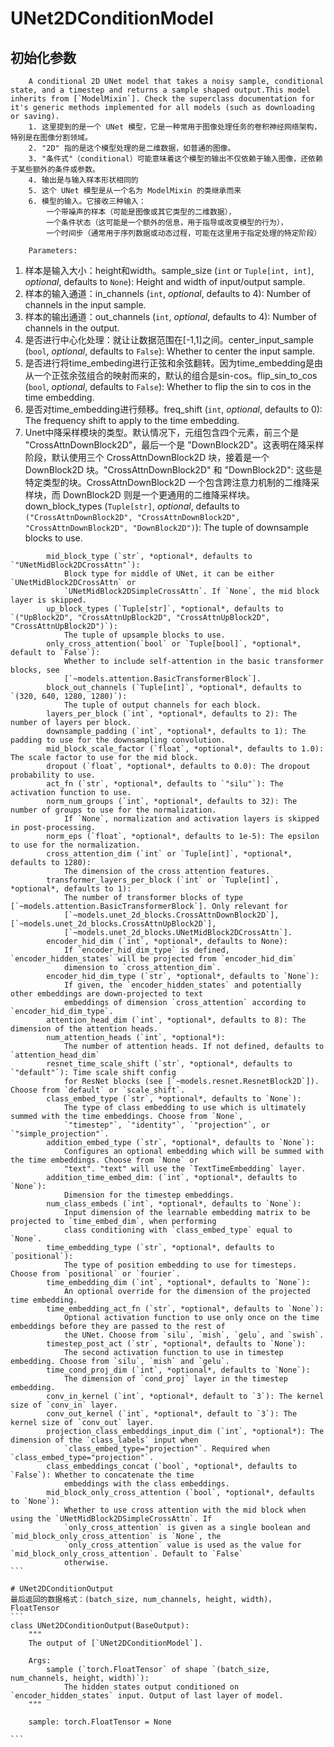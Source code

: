 # UNet2DConditionModel
## 初始化参数
```
    A conditional 2D UNet model that takes a noisy sample, conditional state, and a timestep and returns a sample shaped output.This model inherits from [`ModelMixin`]. Check the superclass documentation for it's generic methods implemented for all models (such as downloading or saving).
    1. 这里提到的是一个 UNet 模型，它是一种常用于图像处理任务的卷积神经网络架构，特别是在图像分割领域。
    2. "2D" 指的是这个模型处理的是二维数据，如普通的图像。
    3. "条件式"（conditional）可能意味着这个模型的输出不仅依赖于输入图像，还依赖于某些额外的条件或参数。
    4. 输出是与输入样本形状相同的
    5. 这个 UNet 模型是从一个名为 ModelMixin 的类继承而来
    6. 模型的输入。它接收三种输入：
        一个带噪声的样本（可能是图像或其它类型的二维数据），
        一个条件状态（这可能是一个额外的信息，用于指导或改变模型的行为），
        一个时间步（通常用于序列数据或动态过程，可能在这里用于指定处理的特定阶段）
```
```
    Parameters:
``` 
1. 样本是输入大小：height和width。sample_size (`int` or `Tuple[int, int]`, *optional*, defaults to `None`): Height and width of input/output sample.  
2. 样本的输入通道：in_channels (`int`, *optional*, defaults to 4): Number of channels in the input sample.  
3. 样本的输出通道：out_channels (`int`, *optional*, defaults to 4): Number of channels in the output.  
4. 是否进行中心化处理：就让让数据范围在[-1,1]之间。center_input_sample (`bool`, *optional*, defaults to `False`): Whether to center the input sample.  
5. 是否进行将time_embeding进行正弦和余弦翻转。因为time_embedding是由从一个正弦余弦组合的映射而来的，默认的组合是sin-cos。flip_sin_to_cos (`bool`, *optional*, defaults to `False`): Whether to flip the sin to cos in the time embedding.  
6. 是否对time_embedding进行频移。freq_shift (`int`, *optional*, defaults to 0): The frequency shift to apply to the time embedding.  
7. Unet中降采样模块的类型。默认情况下，元组包含四个元素，前三个是 "CrossAttnDownBlock2D"，最后一个是 "DownBlock2D"。这表明在降采样阶段，默认使用三个 CrossAttnDownBlock2D 块，接着是一个 DownBlock2D 块。"CrossAttnDownBlock2D" 和 "DownBlock2D": 这些是特定类型的块。CrossAttnDownBlock2D 一个包含跨注意力机制的二维降采样块，而 DownBlock2D 则是一个更通用的二维降采样块。
            down_block_types (`Tuple[str]`, *optional*, defaults to `("CrossAttnDownBlock2D", "CrossAttnDownBlock2D", "CrossAttnDownBlock2D", "DownBlock2D")`): The tuple of downsample blocks to use.    
````
        mid_block_type (`str`, *optional*, defaults to `"UNetMidBlock2DCrossAttn"`):
            Block type for middle of UNet, it can be either `UNetMidBlock2DCrossAttn` or
            `UNetMidBlock2DSimpleCrossAttn`. If `None`, the mid block layer is skipped.
        up_block_types (`Tuple[str]`, *optional*, defaults to `("UpBlock2D", "CrossAttnUpBlock2D", "CrossAttnUpBlock2D", "CrossAttnUpBlock2D")`):
            The tuple of upsample blocks to use.
        only_cross_attention(`bool` or `Tuple[bool]`, *optional*, default to `False`):
            Whether to include self-attention in the basic transformer blocks, see
            [`~models.attention.BasicTransformerBlock`].
        block_out_channels (`Tuple[int]`, *optional*, defaults to `(320, 640, 1280, 1280)`):
            The tuple of output channels for each block.
        layers_per_block (`int`, *optional*, defaults to 2): The number of layers per block.
        downsample_padding (`int`, *optional*, defaults to 1): The padding to use for the downsampling convolution.
        mid_block_scale_factor (`float`, *optional*, defaults to 1.0): The scale factor to use for the mid block.
        dropout (`float`, *optional*, defaults to 0.0): The dropout probability to use.
        act_fn (`str`, *optional*, defaults to `"silu"`): The activation function to use.
        norm_num_groups (`int`, *optional*, defaults to 32): The number of groups to use for the normalization.
            If `None`, normalization and activation layers is skipped in post-processing.
        norm_eps (`float`, *optional*, defaults to 1e-5): The epsilon to use for the normalization.
        cross_attention_dim (`int` or `Tuple[int]`, *optional*, defaults to 1280):
            The dimension of the cross attention features.
        transformer_layers_per_block (`int` or `Tuple[int]`, *optional*, defaults to 1):
            The number of transformer blocks of type [`~models.attention.BasicTransformerBlock`]. Only relevant for
            [`~models.unet_2d_blocks.CrossAttnDownBlock2D`], [`~models.unet_2d_blocks.CrossAttnUpBlock2D`],
            [`~models.unet_2d_blocks.UNetMidBlock2DCrossAttn`].
        encoder_hid_dim (`int`, *optional*, defaults to None):
            If `encoder_hid_dim_type` is defined, `encoder_hidden_states` will be projected from `encoder_hid_dim`
            dimension to `cross_attention_dim`.
        encoder_hid_dim_type (`str`, *optional*, defaults to `None`):
            If given, the `encoder_hidden_states` and potentially other embeddings are down-projected to text
            embeddings of dimension `cross_attention` according to `encoder_hid_dim_type`.
        attention_head_dim (`int`, *optional*, defaults to 8): The dimension of the attention heads.
        num_attention_heads (`int`, *optional*):
            The number of attention heads. If not defined, defaults to `attention_head_dim`
        resnet_time_scale_shift (`str`, *optional*, defaults to `"default"`): Time scale shift config
            for ResNet blocks (see [`~models.resnet.ResnetBlock2D`]). Choose from `default` or `scale_shift`.
        class_embed_type (`str`, *optional*, defaults to `None`):
            The type of class embedding to use which is ultimately summed with the time embeddings. Choose from `None`,
            `"timestep"`, `"identity"`, `"projection"`, or `"simple_projection"`.
        addition_embed_type (`str`, *optional*, defaults to `None`):
            Configures an optional embedding which will be summed with the time embeddings. Choose from `None` or
            "text". "text" will use the `TextTimeEmbedding` layer.
        addition_time_embed_dim: (`int`, *optional*, defaults to `None`):
            Dimension for the timestep embeddings.
        num_class_embeds (`int`, *optional*, defaults to `None`):
            Input dimension of the learnable embedding matrix to be projected to `time_embed_dim`, when performing
            class conditioning with `class_embed_type` equal to `None`.
        time_embedding_type (`str`, *optional*, defaults to `positional`):
            The type of position embedding to use for timesteps. Choose from `positional` or `fourier`.
        time_embedding_dim (`int`, *optional*, defaults to `None`):
            An optional override for the dimension of the projected time embedding.
        time_embedding_act_fn (`str`, *optional*, defaults to `None`):
            Optional activation function to use only once on the time embeddings before they are passed to the rest of
            the UNet. Choose from `silu`, `mish`, `gelu`, and `swish`.
        timestep_post_act (`str`, *optional*, defaults to `None`):
            The second activation function to use in timestep embedding. Choose from `silu`, `mish` and `gelu`.
        time_cond_proj_dim (`int`, *optional*, defaults to `None`):
            The dimension of `cond_proj` layer in the timestep embedding.
        conv_in_kernel (`int`, *optional*, default to `3`): The kernel size of `conv_in` layer.
        conv_out_kernel (`int`, *optional*, default to `3`): The kernel size of `conv_out` layer.
        projection_class_embeddings_input_dim (`int`, *optional*): The dimension of the `class_labels` input when
            `class_embed_type="projection"`. Required when `class_embed_type="projection"`.
        class_embeddings_concat (`bool`, *optional*, defaults to `False`): Whether to concatenate the time
            embeddings with the class embeddings.
        mid_block_only_cross_attention (`bool`, *optional*, defaults to `None`):
            Whether to use cross attention with the mid block when using the `UNetMidBlock2DSimpleCrossAttn`. If
            `only_cross_attention` is given as a single boolean and `mid_block_only_cross_attention` is `None`, the
            `only_cross_attention` value is used as the value for `mid_block_only_cross_attention`. Default to `False`
            otherwise.
```

# UNet2DConditionOutput
最后返回的数据格式：(batch_size, num_channels, height, width)， FloatTensor
```
class UNet2DConditionOutput(BaseOutput):
    """
    The output of [`UNet2DConditionModel`].

    Args:
        sample (`torch.FloatTensor` of shape `(batch_size, num_channels, height, width)`):
            The hidden states output conditioned on `encoder_hidden_states` input. Output of last layer of model.
    """

    sample: torch.FloatTensor = None

```
